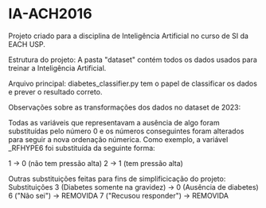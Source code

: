 # IA-ACH2016
Projeto criado para a disciplina de Inteligência Artificial no curso de SI da EACH USP. 


Estrutura do projeto:
A pasta "dataset" contém todos os dados usados para treinar a Inteligência Artificial.

Arquivo principal: diabetes_classifier.py tem o papel de classificar os dados e prever o resultado correto.

Observações sobre as transformações dos dados no dataset de 2023: 

Todas as variáveis que representavam a ausência de algo foram substituídas pelo número 0 e os números conseguintes foram alterados para seguir a nova ordenação númerica. Como exemplo, a variável _RFHYPE6 foi substituída da seguinte forma:

1 -> 0  (não tem pressão alta)
2 -> 1  (tem pressão alta)

Outras substituições feitas para fins de simplificicação do projeto:
Substituições
3 (Diabetes somente na gravidez) -> 0 (Ausência de diabetes)
6 ("Não sei")                    -> REMOVIDA
7 ("Recusou responder")          -> REMOVIDA